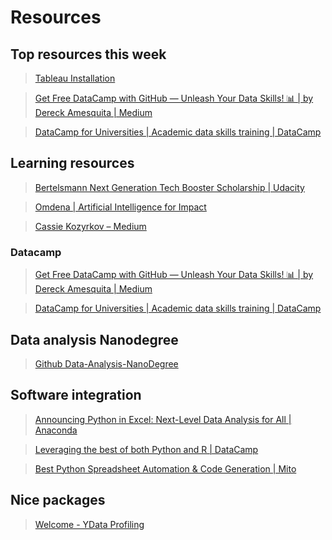 # Resources

## Top resources this week   

> [Tableau Installation](https://public.tableau.com/s/)   

> [Get Free DataCamp with GitHub — Unleash Your Data Skills! 📊 | by Dereck Amesquita | Medium](https://amesquita.medium.com/get-free-datacamp-with-github-unleash-your-data-skills-35bb5b109744)

> [DataCamp for Universities | Academic data skills training | DataCamp](https://www.datacamp.com/universities)  

## Learning resources  

> [Bertelsmann Next Generation Tech Booster Scholarship | Udacity](https://www.udacity.com/scholarships/bertelsmann-next-generation-tech-booster)   

> [Omdena | Artificial Intelligence for Impact](https://www.omdena.com/)  

> [Cassie Kozyrkov – Medium](https://kozyrkov.medium.com/)

### Datacamp  

> [Get Free DataCamp with GitHub — Unleash Your Data Skills! 📊 | by Dereck Amesquita | Medium](https://amesquita.medium.com/get-free-datacamp-with-github-unleash-your-data-skills-35bb5b109744)

> [DataCamp for Universities | Academic data skills training | DataCamp](https://www.datacamp.com/universities)  

## Data analysis Nanodegree 

> [Github Data-Analysis-NanoDegree](https://github.com/santarabantoosoo/Data-Analysis-NanoDegree-2.0)

## Software integration 

> [Announcing Python in Excel: Next-Level Data Analysis for All | Anaconda](https://www.anaconda.com/blog/announcing-python-in-excel-next-level-data-analysis-for-all)   

> [Leveraging the best of both Python and R | DataCamp](https://www.datacamp.com/tutorial/using-both-python-r)  

> [Best Python Spreadsheet Automation & Code Generation | Mito](https://www.trymito.io/) 

## Nice packages  

> [Welcome - YData Profiling](https://docs.profiling.ydata.ai/latest/)